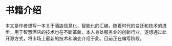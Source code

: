 # 书籍介绍

本文是作者想写一本关于酒店信息化、智能化的汇编，随着时代的变迁和技术的进步，用于智慧酒店的技术也在不断革新，本人身处服务业的创新行业，遂想通过此开源方式，将市场上最新的技术和演变介绍于此。目前正在编写阶段。

